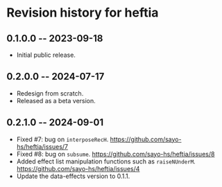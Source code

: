 # Revision history for heftia

## 0.1.0.0 -- 2023-09-18

* Initial public release.

## 0.2.0.0 -- 2024-07-17

* Redesign from scratch.
* Released as a beta version.

## 0.2.1.0 -- 2024-09-01

* Fixed #7: bug on `interposeRecH`. https://github.com/sayo-hs/heftia/issues/7
* Fixed #8: bug on `subsume`. https://github.com/sayo-hs/heftia/issues/8
* Added effect list manipulation functions such as `raiseNUnderM`. https://github.com/sayo-hs/heftia/issues/4
* Update the data-effects version to 0.1.1.
